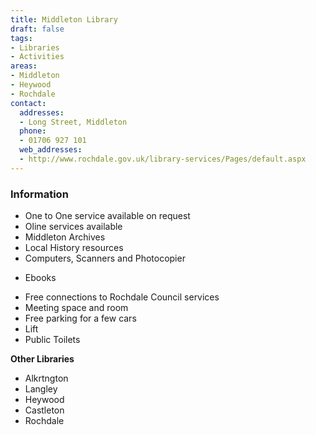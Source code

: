```yaml
---
title: Middleton Library
draft: false
tags:
- Libraries
- Activities
areas:
- Middleton
- Heywood
- Rochdale
contact:
  addresses:
  - Long Street, Middleton
  phone:
  - 01706 927 101
  web_addresses:
  - http://www.rochdale.gov.uk/library-services/Pages/default.aspx
---
```


### Information  

* One to One service available on request
* Oline services available
* Middleton Archives
* Local History resources
* Computers, Scanners and Photocopier
- Ebooks
* Free connections to Rochdale Council services
* Meeting space and room
* Free parking for a few cars
* Lift
* Public Toilets

**Other Libraries**  
* Alkrtngton
* Langley
* Heywood
* Castleton
* Rochdale